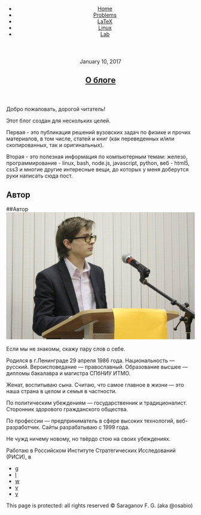 <!DOCTYPE html>
<html lang="ru">
<head>
	<meta charset="UTF-8">
	<link rel="stylesheet" href="/css/main.min.css">
	<link rel="stylesheet" href="/css/social.css">
	<link rel="shortcut icon" href="/img/favicon.png" type="image/png">
	<link href="https://fonts.googleapis.com/css?family=Roboto:300,900" rel="stylesheet">
	<link href="https://fonts.googleapis.com/css?family=Source+Code+Pro:400,500" rel="stylesheet">
	<link rel="stylesheet" href="//cdnjs.cloudflare.com/ajax/libs/highlight.js/9.9.0/styles/monokai-sublime.min.css">
	<script src="//cdnjs.cloudflare.com/ajax/libs/highlight.js/9.9.0/highlight.min.js"></script>
	<script>hljs.initHighlightingOnLoad();</script>
	<style type="text/css">
		.hljs{
			white-space: pre-wrap !important;
			overflow-x: hidden !important;
			height: auto !important;
			/*width: 100% !important;*/
		}
	</style>
	<title>О блоге</title>
</head>
<body>
	<header>
		<ul class="navigation">
		  <li><a href="/">Home</a></li>
		  <li><a href="/problems.html">Problems</a></li>
		  <li><a href="/latex.html">LaTeX</a></li>
		  <li><a href="/linux.html">Linux</a></li>
		  <li><a href="/lab.html">Lab</a></li>
		</ul>
	</header>
	<section>
		<header><time class='datetime'>January 10, 2017</time><h1><a href='article/about.md'>О блоге</a></h1></header><article><!--d-->
  
Добро пожаловать, дорогой читатель!   
   
Этот блог создан для нескольких целей.        
 
Первая - это публикация решений вузовских задач по физике и прочих материалов, в том числе, статей и книг (как переведенных и/или скопированных, так и оригинальных).
 
Вторая - это полезная информация по компьютерным темам: железо, программирование - linux, bash, node.js, javascript, python, веб -  html5, css3 и многие другие интересные вещи, до которых у меня доберутся руки написать сюда пост. 
<!--ed-->  
<h2>Автор</h2> 
##Автор
<img src="/img/i.png" alt="Сарафанов Ф.Г.">

Если мы не знакомы, скажу пару слов о себе. 

Родился в г.Ленинграде 29 апреля 1986 года. Национальность — русский. Вероисповедание — православный. Образование высшее — дипломы бакалавра и магистра СПбНИУ ИТМО.

Женат, воспитываю сына. Считаю, что самое главное в жизни — это наша страна в целом и семья в частности.

По политическим убеждениям — государственник и традиционалист. Сторонник здорового гражданского общества.

По профессии — предприниматель в сфере высоких технологий, веб-разработчик. Сайты разрабатываю с 1999 года.

Не чужд ничему новому, но твёрдо стою на своих убеждениях. 

Работаю в Российском Институте Стратегических Исследований (РИСИ), в  	 </article>
	</section>
	<footer>
		<ul class="pagination">
		  <li><a class="social" href="http://github.com/fedorsarafanov">g</a></li>
		  <li><a class="social" href="http://www.linux.org.ru/people/osabio/profile">l</a></li>
		  <li><a class="social" href="https://wiki.archlinux.org/index.php/User_talk:Osabio">w</a></li>
		  <li><a class="social" href="https://vk.com/krasnuyi">v</a></li>
		  <li><a class="social" href="mailto:sfg180@yandex.ru">y</a></li>
		</ul>
		<p>This page is protected: all rights reserved
		&copy; Saraganov F. G. (aka @osabio)</p>
	</footer>
</body>
</html>